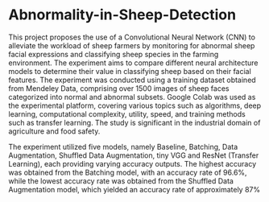 # Abnormality-in-Sheep-Detection

This project proposes the use of a Convolutional Neural Network (CNN) to alleviate the workload of sheep farmers by monitoring for abnormal sheep facial expressions and classifying sheep species in the farming environment. The experiment aims to compare different neural architecture models to determine their value in classifying sheep based on their facial features. The experiment was conducted using a training dataset obtained from Mendeley Data, comprising over 1500 images of sheep faces categorized into normal and abnormal subsets. Google Colab was used as the experimental platform, covering various topics such as algorithms, deep learning, computational complexity, utility, speed, and training methods such as transfer learning. The study is significant in the industrial domain of agriculture and food safety.

The experiment utilized five models, namely Baseline, Batching, Data Augmentation, Shuffled Data Augmentation, tiny VGG and ResNet (Transfer Learning), each providing varying accuracy outputs. The highest accuracy was obtained from the Batching model, with an accuracy rate of 96.6%, while the lowest accuracy rate was obtained from the Shuffled Data Augmentation model, which yielded an accuracy rate of approximately 87%
